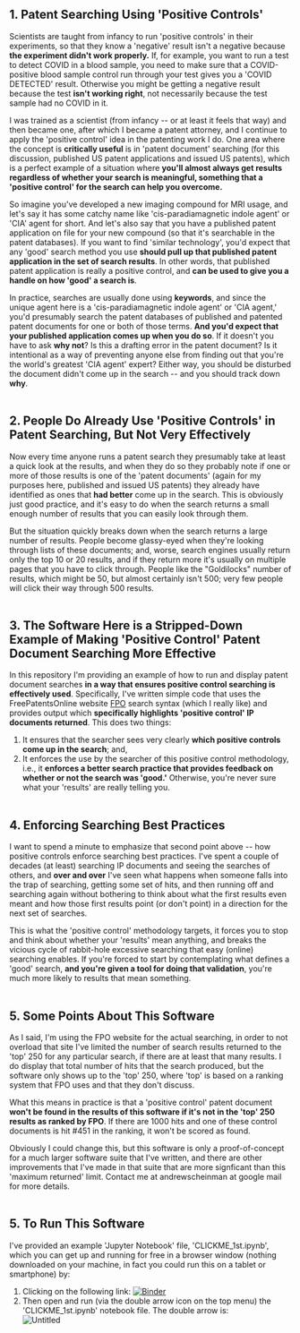 ## 1. Patent Searching Using 'Positive Controls'
Scientists are taught from infancy to run 'positive controls' in their experiments, so that they know a 'negative' result isn't a negative because **the experiment didn't work properly.**  If, for example, you want to run a test to detect COVID in a blood sample, you need to make sure that a COVID-positive blood sample control run through your test gives you a 'COVID DETECTED' result.  Otherwise you might be getting a negative result because the test **isn't working right**, not necessarily because the test sample had no COVID in it.

I was trained as a scientist (from infancy -- or at least it feels that way) and then became one, after which I became a patent attorney, and I continue to apply the 'positive control' idea in the patenting work I do.  One area where the concept is **critically useful** is in 'patent document' searching (for this discussion, published US patent applications and issued US patents), which is a perfect example of a situation where **you'll almost always get results regardless of whether your search is meaningful, something that a 'positive control' for the search can help you overcome.**

So imagine you've developed a new imaging compound for MRI usage, and let's say it has some catchy name like 'cis-paradiamagnetic indole agent' or 'CIA' agent for short.  And let's also say that you have a published patent application on file for your new compound (so that it's searchable in the patent databases).  If you want to find 'similar technology', you'd expect that any 'good' search method you use **should pull up that published patent application in the set of search results**.  In other words, that published patent application is really a positive control, and **can be used to give you a handle on how 'good' a search is**.

In practice, searches are usually done using **keywords**, and since the unique agent here is a 'cis-paradiamagnetic indole agent' or 'CIA agent,' you'd presumably search the patent databases of published and patented patent documents for one or both of those terms.  **And you'd expect that your published application comes up when you do so**.  If it doesn't you have to ask **why not**?  Is this a drafting error in the patent document?  Is it intentional as a way of preventing anyone else from finding out that you're the world's greatest 'CIA agent' expert?  Either way, you should be disturbed the document didn't come up in the search -- and you should track down **why**.
<br><br>

## 2. People Do Already Use 'Positive Controls' in Patent Searching, But Not Very Effectively
Now every time anyone runs a patent search they presumably take at least a quick look at the results, and when they do so they probably note if one or more of those results is one of the 'patent documents' (again for my purposes here, published and issued US patents) they already have identified as ones that **had better** come up in the search.  This is obviously just good practice, and it's easy to do when the search returns a small enough number of results that you can easily look through them.

But the situation quickly breaks down when the search returns a large number of results.  People become glassy-eyed when they're looking through lists of these documents; and, worse, search engines usually return only the top 10 or 20 results, and if they return more it's usually on multiple pages that you have to click through.  People like the "Goldilocks" number of results, which might be 50, but almost certainly isn't 500; very few people will click their way through 500 results.
<br><br>

## 3. The Software Here is a Stripped-Down Example of Making 'Positive Control' Patent Document Searching More Effective
In this repository I'm providing an example of how to run and display patent document searches **in a way that ensures positive control searching is effectively used**.  Specifically, I've written simple code that uses the FreePatentsOnline website [FPO]([http://freepatentsonline.com) search syntax (which I really like) and provides output which **specifically highlights 'positive control' IP documents returned**.  This does two things:

1. It ensures that the searcher sees very clearly **which positive controls come up in the search**; and,
2. It enforces the use by the searcher of this positive control methodology, i.e., it **enforces a better search practice that provides feedback on whether or not the search was 'good.'**  Otherwise, you're never sure what your 'results' are really telling you.
<br><br>

## 4. Enforcing Searching Best Practices
I want to spend a minute to emphasize that second point above -- how positive controls enforce searching best practices.  I've spent a couple of decades (at least) searching IP documents and seeing the searches of others, and **over and over** I've seen what happens when someone falls into the trap of searching, getting some set of hits, and then running off and searching again without bothering to think about what the first results even meant and how those first results point (or don't point) in a direction for the next set of searches.

This is what the 'positive control' methodology targets, it forces you to stop and think about whether your 'results' mean anything, and breaks the vicious cycle of rabbit-hole excessive searching that easy (online) searching enables.  If you're forced to start by contemplating what defines a 'good' search, **and you're given a tool for doing that validation**, you're much more likely to results that mean something.
<br><br>

## 5. Some Points About This Software
As I said, I'm using the FPO website for the actual searching, in order to not overload that site I've limited the number of search results returned to the 'top' 250 for any particular search, if there are at least that many results.  I do display that total number of hits that the search produced, but the software only shows up to the 'top' 250, where 'top' is based on a ranking system that FPO uses and that they don't discuss.

What this means in practice is that a 'positive control' patent document **won't be found in the results of this software if it's not in the 'top' 250 results as ranked by FPO**.  If there are 1000 hits and one of these control documents is hit #451 in the ranking, it won't be scored as found.

Obviously I could change this, but this software is only a proof-of-concept for a much larger software suite that I've written, and there are other improvements that I've made in that suite that are more signficant than this 'maximum returned' limit.  Contact me at andrewscheinman at google mail for more details.
<br><br>

## 5. To Run This Software
I've provided an example 'Jupyter Notebook' file, 'CLICKME_1st.ipynb', which you can get up and running for free in a browser window (nothing downloaded on your machine, in fact you could run this on a tablet or smartphone) by:

1. Clicking on the following link: [![Binder](https://mybinder.org/badge_logo.svg)](https://mybinder.org/v2/gh/andrewscheinman/test/HEAD)
2. Then open and run (via the double arrow icon on the top menu) the 'CLICKME_1st.ipynb' notebook file.  The double arrow is:<br>
![Untitled](https://user-images.githubusercontent.com/12629853/131710520-ec3d2406-a641-4337-9156-1a6a757e866d.png)

